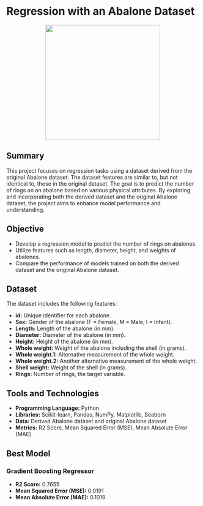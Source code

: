 # Regression with an Abalone Dataset

<p align="center">
  <img src="https://github.com/user-attachments/assets/aa62d9fe-7094-4d77-b0e7-7cd19290d847" height="300"/>
</p>

## Summary
This project focuses on regression tasks using a dataset derived from the original Abalone dataset. The dataset features are similar to, but not identical to, those in the original dataset. The goal is to predict the number of rings on an abalone based on various physical attributes. By exploring and incorporating both the derived dataset and the original Abalone dataset, the project aims to enhance model performance and understanding.

## Objective
- Develop a regression model to predict the number of rings on abalones.
- Utilize features such as length, diameter, height, and weights of abalones.
- Compare the performance of models trained on both the derived dataset and the original Abalone dataset.

## Dataset
The dataset includes the following features:

- **id:** Unique identifier for each abalone.
- **Sex:** Gender of the abalone (F = Female, M = Male, I = Infant).
- **Length:** Length of the abalone (in mm).
- **Diameter:** Diameter of the abalone (in mm).
- **Height:** Height of the abalone (in mm).
- **Whole weight:** Weight of the abalone including the shell (in grams).
- **Whole weight.1:** Alternative measurement of the whole weight.
- **Whole weight.2:** Another alternative measurement of the whole weight.
- **Shell weight:** Weight of the shell (in grams).
- **Rings:** Number of rings, the target variable.


## Tools and Technologies
- **Programming Language:** Python
- **Libraries:** Scikit-learn, Pandas, NumPy, Matplotlib, Seaborn
- **Data:** Derived Abalone dataset and original Abalone dataset
- **Metrics:** R2 Score, Mean Squared Error (MSE), Mean Absolute Error (MAE)

## Best Model

### Gradient Boosting Regressor
- **R2 Score:** 0.7655
- **Mean Squared Error (MSE):** 0.0191
- **Mean Absolute Error (MAE):** 0.1019
